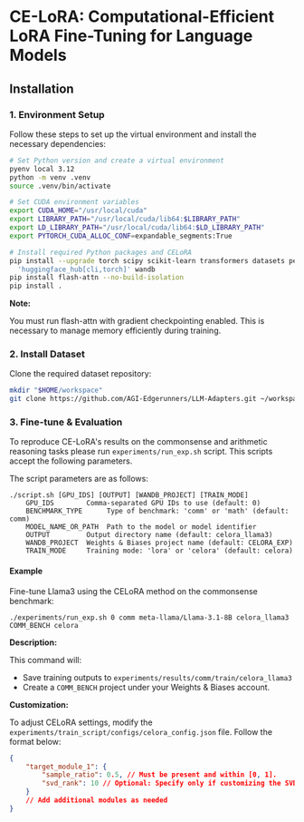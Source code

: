 # CE-LoRA: Computational-Efficient LoRA Fine-Tuning for Language Models

## Installation

### 1. Environment Setup

Follow these steps to set up the virtual environment and install the necessary dependencies:

```bash
# Set Python version and create a virtual environment
pyenv local 3.12
python -m venv .venv 
source .venv/bin/activate

# Set CUDA environment variables
export CUDA_HOME="/usr/local/cuda"
export LIBRARY_PATH="/usr/local/cuda/lib64:$LIBRARY_PATH"
export LD_LIBRARY_PATH="/usr/local/cuda/lib64:$LD_LIBRARY_PATH"
export PYTORCH_CUDA_ALLOC_CONF=expandable_segments:True

# Install required Python packages and CELoRA
pip install --upgrade torch scipy scikit-learn transformers datasets peft deepspeed triton \
  'huggingface_hub[cli,torch]' wandb
pip install flash-attn --no-build-isolation
pip install .
```

**Note:**

You must run flash-attn with gradient checkpointing enabled. This is necessary to manage memory efficiently during training.

### 2. Install Dataset

Clone the required dataset repository:

```bash
mkdir "$HOME/workspace"
git clone https://github.com/AGI-Edgerunners/LLM-Adapters.git ~/workspace/LLM-Adapters
```

### 3. Fine-tune & Evaluation

To reproduce CE-LoRA's results on the commonsense and arithmetic reasoning tasks please run `experiments/run_exp.sh` script. This scripts accept the following parameters.

The script parameters are as follows:
```
./script.sh [GPU_IDS] [OUTPUT] [WANDB_PROJECT] [TRAIN_MODE]
    GPU_IDS        Comma-separated GPU IDs to use (default: 0)
    BENCHMARK_TYPE      Type of benchmark: 'comm' or 'math' (default: comm)
    MODEL_NAME_OR_PATH  Path to the model or model identifier
    OUTPUT         Output directory name (default: celora_llama3)
    WANDB_PROJECT  Weights & Biases project name (default: CELORA_EXP)
    TRAIN_MODE     Training mode: 'lora' or 'celora' (default: celora)
```

#### Example

Fine-tune Llama3 using the CELoRA method on the commonsense benchmark:

```shell
./experiments/run_exp.sh 0 comm meta-llama/Llama-3.1-8B celora_llama3 COMM_BENCH celora
```

**Description:**

This command will:

- Save training outputs to `experiments/results/comm/train/celora_llama3`
- Create a `COMM_BENCH` project under your Weights & Biases account.

**Customization:**

To adjust CELoRA settings, modify the `experiments/train_script/configs/celora_config.json` file. Follow the format below:

```json
{
    "target_module_1": {
        "sample_ratio": 0.5, // Must be present and within [0, 1].
        "svd_rank": 10 // Optional: Specify only if customizing the SVD rank.
    }
    // Add additional modules as needed
}
```
